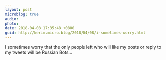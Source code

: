 ```yaml
---
layout: post
microblog: true
audio: 
photo: 
date: 2018-04-08 17:35:48 +0800
guid: http://kerim.micro.blog/2018/04/08/i-sometimes-worry.html
---
```

I sometimes worry that the only people left who will like my posts or reply to my tweets will be Russian Bots…

